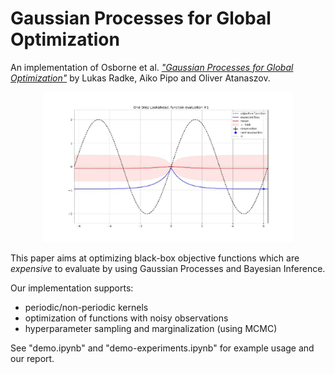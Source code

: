 # Gaussian Processes for Global Optimization

An implementation of Osborne et al. [_"Gaussian Processes for Global Optimization"_](http://www.robots.ox.ac.uk/~mosb/public/pdf/115/Osborne%20et%20al.%20-%202009%20-%20Gaussian%20processes%20for%20global%20optimization.pdf) by Lukas Radke, Aiko Pipo and Oliver Atanaszov.

<p align="center">
  <img width="400" height="240" src="gpgo.gif">
</p>

This paper aims at optimizing black-box objective functions which are _expensive_ to evaluate by using Gaussian Processes and Bayesian Inference.

Our implementation supports:

* periodic/non-periodic kernels
* optimization of functions with noisy observations
* hyperparameter sampling and marginalization (using MCMC)
  
See "demo.ipynb" and "demo-experiments.ipynb" for example usage and our report.
